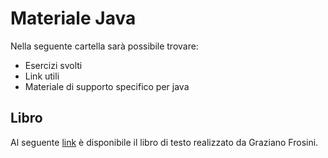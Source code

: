 # Materiale Java
Nella seguente cartella sarà possibile trovare:
- Esercizi svolti 
- Link utili
- Materiale di supporto specifico per java

## Libro
Al seguente [link](http://vecchio.iet.unipi.it/programmazione-avanzata/files/2015/10/VolumeI.pdf) è disponibile il libro di testo realizzato da Graziano Frosini.